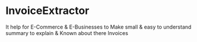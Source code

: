 # InvoiceExtractor
It help for E-Commerce &amp; E-Businesses to Make small &amp; easy to understand summary to explain &amp; Known about there Invoices
